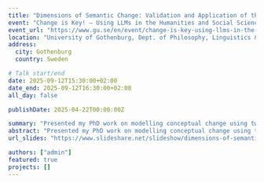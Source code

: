 ```yaml
---
title: "Dimensions of Semantic Change: Validation and Application of the SIBling Framework"
event: "Change is Key! – Using LLMs in the Humanities and Social Sciences"
event_url: "https://www.gu.se/en/event/change-is-key-using-llms-in-the-humanities-and-social-sciences"
location: "University of Gothenburg, Dept. of Philosophy, Linguistics & Theory of Science"
address:
  city: Gothenburg
  country: Sweden

# Talk start/end
date: 2025-09-12T15:30:00+02:00
date_end: 2025-09-12T16:30:00+02:00
all_day: false

publishDate: 2025-04-22T00:00:00Z

summary: "Presented my PhD work on modelling conceptual change using two developed frameworks: (1) SIBling, a linguistic model of semantic change; and (2) LSC-Eval, a general-purpose framework for evaluating methods for assessing dimensions of semantic change."
abstract: "Presented my PhD work on modelling conceptual change using two developed frameworks: (1) SIBling, a linguistic model of semantic change; and (2) LSC-Eval, a general-purpose framework for evaluating methods for assessing dimensions of semantic change.Slides available via the link above."
url_slides: "https://www.slideshare.net/slideshow/dimensions-of-semantic-change-validation-and-application-of-the-sibling-framework/283131650"

authors: ["admin"]
featured: true
projects: []
---
```

